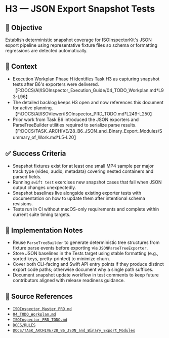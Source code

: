 # H3 — JSON Export Snapshot Tests

## 🎯 Objective

Establish deterministic snapshot coverage for ISOInspectorKit's JSON export pipeline using representative fixture files
so schema or formatting regressions are detected automatically.

## 🧩 Context

- Execution Workplan Phase H identifies Task H3 as capturing snapshot tests after B6's exporters were
  delivered.【F:DOCS/AI/ISOInspector_Execution_Guide/04_TODO_Workplan.md†L93-L96】
- The detailed backlog keeps H3 open and now references this document for active
  planning.【F:DOCS/AI/ISOViewer/ISOInspector_PRD_TODO.md†L249-L250】
- Prior work from Task B6 introduced the JSON exporters and ParseTreeBuilder utilities required to serialize parse
  results.【F:DOCS/TASK_ARCHIVE/28_B6_JSON_and_Binary_Export_Modules/Summary_of_Work.md†L5-L20】

## ✅ Success Criteria

- Snapshot fixtures exist for at least one small MP4 sample per major track type (video, audio, metadata) covering
  nested containers and parsed fields.
- Running `swift test` exercises new snapshot cases that fail when JSON output changes unexpectedly.
- Snapshot baselines live alongside existing exporter tests with documentation on how to update them after intentional
  schema revisions.
- Tests run in CI without macOS-only requirements and complete within current suite timing targets.

## 🔧 Implementation Notes

- Reuse `ParseTreeBuilder` to generate deterministic tree structures from fixture parse events before exporting via `JSONParseTreeExporter`.
- Store JSON baselines in the Tests target using stable formatting (e.g., sorted keys, pretty-printed) to minimize
  churn.
- Cover both CLI-facing and Swift API entry points if they produce distinct export code paths; otherwise document why a
  single path suffices.
- Document snapshot update workflow in test comments to keep future contributors aligned with release readiness
  guidance.

## 🧠 Source References

- [`ISOInspector_Master_PRD.md`](../AI/ISOViewer/ISOInspector_PRD_Full/ISOInspector_Master_PRD.md)
- [`04_TODO_Workplan.md`](../AI/ISOInspector_Execution_Guide/04_TODO_Workplan.md)
- [`ISOInspector_PRD_TODO.md`](../AI/ISOViewer/ISOInspector_PRD_TODO.md)
- [`DOCS/RULES`](../RULES)
- [`DOCS/TASK_ARCHIVE/28_B6_JSON_and_Binary_Export_Modules`](../TASK_ARCHIVE/28_B6_JSON_and_Binary_Export_Modules)
